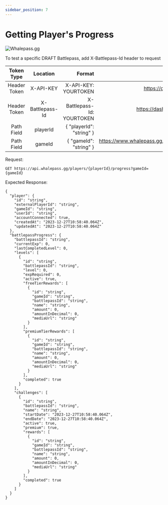 ```yaml
---
sidebar_position: 7
---
```

# Getting Player's Progress

![Whalepass.gg](https://i.imgur.com/zwUqWaS.png)


To test a specific DRAFT Battlepass, add X-Battlepass-Id header to request

| Token Type   | Location         | Format                               | Where To Find                                                       |
|:------------:|:----------------:|--------------------------------------:|-------------------------------------------------------------------:|
| Header Token | X-API-KEY        | X-API-KEY: YOURTOKEN                 | https://dashboard.whalepass.gg/api-key                              |
| Header Token | X-Battlepass-Id  | X-Battlepass-Id: YOURTOKEN           | https://dashboard.whalepass.gg/campaigns                            |
| Path Field   | playerId         | { "playerId": "string" }             | You can find in response                                            |
| Path Field   | gameId           | { "gameId": "string" }               | https://www.whalepass.gg/documentation/tutorial#finding-your-game-id|

Request:
```http
GET https://api.whalepass.gg/players/{playerId}/progress?gameId={gameId}
```

Expected Response:
```http
{
  "player": {
    "id": "string",
    "externalPlayerId": "string",
    "gameId": "string",
    "userId": "string",
    "accountConnected": true,
    "createdAt": "2023-12-27T10:58:40.064Z",
    "updatedAt": "2023-12-27T10:58:40.064Z"
  },
  "battlepassProgress": {
    "battlepassId": "string",
    "currentExp": 0,
    "lastCompletedLevel": 0,
    "levels": [
      {
        "id": "string",
        "battlepassId": "string",
        "level": 0,
        "expRequired": 0,
        "active": true,
        "freeTierRewards": [
          {
            "id": "string",
            "gameId": "string",
            "battlepassId": "string",
            "name": "string",
            "amount": 0,
            "amountInDecimal": 0,
            "mediaUrl": "string"
          }
        ],
        "premiumTierRewards": [
          {
            "id": "string",
            "gameId": "string",
            "battlepassId": "string",
            "name": "string",
            "amount": 0,
            "amountInDecimal": 0,
            "mediaUrl": "string"
          }
        ],
        "completed": true
      }
    ],
    "challenges": [
      {
        "id": "string",
        "battlepassId": "string",
        "name": "string",
        "startDate": "2023-12-27T10:58:40.064Z",
        "endDate": "2023-12-27T10:58:40.064Z",
        "active": true,
        "premium": true,
        "rewards": [
          {
            "id": "string",
            "gameId": "string",
            "battlepassId": "string",
            "name": "string",
            "amount": 0,
            "amountInDecimal": 0,
            "mediaUrl": "string"
          }
        ],
        "completed": true
      }
    ]
  }
}
```
